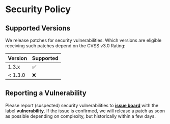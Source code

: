 # Security Policy

## Supported Versions

We release patches for security vulnerabilities. Which versions are eligible
receiving such patches depend on the CVSS v3.0 Rating:

| Version | Supported          |
| ------- | ------------------ |
| 1.3.x   | :white_check_mark: |
| < 1.3.0 | :x:                |

## Reporting a Vulnerability

Please report (suspected) security vulnerabilities to **[issue board](https://github.com/timoa/chrome-tab-rotate-server/issues)**
with the label **vulnerability**. If the issue is confirmed, we will release a patch as soon as possible depending on complexity,
but historically within a few days.
